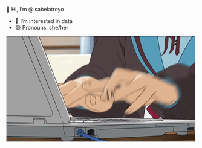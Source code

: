 👋 Hi, I’m @isabelatroyo  
- 👀 I’m interested in data
- 😄 Pronouns: she/her
  
![GIF do meu perfil](https://github.com/isabelatroyo/isabelatroyo/blob/main/be6ded46b365626b0812a41b75875d59.gif?raw=true)  

